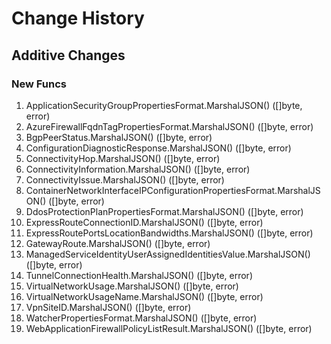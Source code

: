 # Change History

## Additive Changes

### New Funcs

1. ApplicationSecurityGroupPropertiesFormat.MarshalJSON() ([]byte, error)
1. AzureFirewallFqdnTagPropertiesFormat.MarshalJSON() ([]byte, error)
1. BgpPeerStatus.MarshalJSON() ([]byte, error)
1. ConfigurationDiagnosticResponse.MarshalJSON() ([]byte, error)
1. ConnectivityHop.MarshalJSON() ([]byte, error)
1. ConnectivityInformation.MarshalJSON() ([]byte, error)
1. ConnectivityIssue.MarshalJSON() ([]byte, error)
1. ContainerNetworkInterfaceIPConfigurationPropertiesFormat.MarshalJSON() ([]byte, error)
1. DdosProtectionPlanPropertiesFormat.MarshalJSON() ([]byte, error)
1. ExpressRouteConnectionID.MarshalJSON() ([]byte, error)
1. ExpressRoutePortsLocationBandwidths.MarshalJSON() ([]byte, error)
1. GatewayRoute.MarshalJSON() ([]byte, error)
1. ManagedServiceIdentityUserAssignedIdentitiesValue.MarshalJSON() ([]byte, error)
1. TunnelConnectionHealth.MarshalJSON() ([]byte, error)
1. VirtualNetworkUsage.MarshalJSON() ([]byte, error)
1. VirtualNetworkUsageName.MarshalJSON() ([]byte, error)
1. VpnSiteID.MarshalJSON() ([]byte, error)
1. WatcherPropertiesFormat.MarshalJSON() ([]byte, error)
1. WebApplicationFirewallPolicyListResult.MarshalJSON() ([]byte, error)
